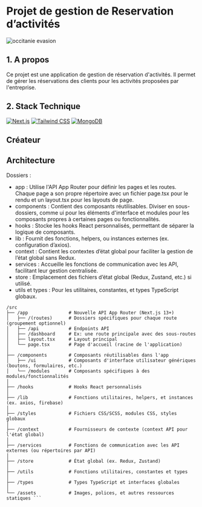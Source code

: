 # Projet de gestion de Reservation d’activités 
![occitanie evasion](https://github.com/user-attachments/assets/b3cd8efd-ddd6-4bd3-a2c4-060fd405b335)



## 1. A propos
Ce projet est une application de gestion de réservation d'activités. Il permet de gérer les réservations des clients pour les activités proposées par l'entreprise.

## 2. Stack Technique
[![Next.js](https://img.shields.io/badge/next%20js-000000?style=for-the-badge&logo=nextdotjs&logoColor=white)](https://nextjs.org/)
[![Tailwind CSS](https://img.shields.io/badge/Tailwind_CSS-38B2AC?style=for-the-badge&logo=tailwind-css&logoColor=white)](https://tailwindcss.com/)
[![MongoDB](https://img.shields.io/badge/MongoDB-4EA94B?style=for-the-badge&logo=mongodb&logoColor=white)](https://www.mongodb.com/)






## Créateur


## Architecture 
Dossiers :
- app : Utilise l'API App Router pour définir les pages et les routes. Chaque page a son propre répertoire avec un fichier page.tsx pour le rendu et un layout.tsx pour les layouts de page.
- components : Contient des composants réutilisables. Diviser en sous-dossiers, comme ui pour les éléments d'interface et modules pour les composants propres à certaines pages ou fonctionnalités.
- hooks : Stocke les hooks React personnalisés, permettant de séparer la logique de composants.
- lib : Fournit des fonctions, helpers, ou instances externes (ex. configuration d’axios).
- context : Contient les contextes d’état global pour faciliter la gestion de l’état global sans Redux.
- services : Accueille les fonctions de communication avec les API, facilitant leur gestion centralisée.
- store : Emplacement des fichiers d’état global (Redux, Zustand, etc.) si utilisé.
- utils et types : Pour les utilitaires, constantes, et types TypeScript globaux.
```
/src
├── /app               # Nouvelle API App Router (Next.js 13+)
│   ├── /(routes)      # Dossiers spécifiques pour chaque route (groupement optionnel)
│   ├── /api           # Endpoints API
│   ├── /dashboard     # Ex: une route principale avec des sous-routes
│   ├── layout.tsx     # Layout principal
│   └── page.tsx       # Page d'accueil (racine de l'application)
│
├── /components        # Composants réutilisables dans l'app
│   ├── /ui            # Composants d'interface utilisateur génériques (boutons, formulaires, etc.)
│   └── /modules       # Composants spécifiques à des modules/fonctionnalités
│
├── /hooks             # Hooks React personnalisés
│
├── /lib               # Fonctions utilitaires, helpers, et instances (ex. axios, firebase)
│
├── /styles            # Fichiers CSS/SCSS, modules CSS, styles globaux
│
├── /context           # Fournisseurs de contexte (context API pour l'état global)
│
├── /services          # Fonctions de communication avec les API externes (ou répertoires par API)
│
├── /store             # État global (ex. Redux, Zustand)
│
├── /utils             # Fonctions utilitaires, constantes et types
│
├── /types             # Types TypeScript et interfaces globales
│
└── /assets            # Images, polices, et autres ressources statiques ```

